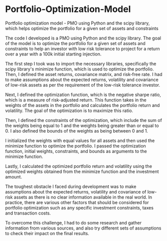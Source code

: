 # Portfolio-Optimization-Model
Portfolio optimization model - PMO using Python and the scipy library, which helps optimize the portfolio for a given set of assets and constraints

The code I developed is a PMO using Python and the scipy library. The goal of the model is to optimize the portfolio for a given set of assets and constraints to help an investor with low risk tolerance to project for a return over a year with a 100k initial starting injection.

The first step I took was to import the necessary libraries, specifically the scipy library's minimize function, which is used to optimize the portfolio. Then, I defined the asset returns, covariance matrix, and risk-free rate. I had to make assumptions about the expected returns, volatility and covariance of low-risk assets as per the requirement of the low-risk tolerance investor.

Next, I defined the optimization function, which is the negative sharpe ratio, which is a measure of risk-adjusted return. This function takes in the weights of the assets in the portfolio and calculates the portfolio return and volatility. The goal of the optimization is to maximize this ratio.

Then, I defined the constraints of the optimization, which include the sum of the weights being equal to 1 and the weights being greater than or equal to 0. I also defined the bounds of the weights as being between 0 and 1.

I initialized the weights with equal values for all assets and then used the minimize function to optimize the portfolio. I passed the optimization function, initial weights, constraints, and bounds as arguments to the minimize function.

Lastly, I calculated the optimized portfolio return and volatility using the optimized weights obtained from the minimize function and the investment amount.

The toughest obstacle I faced during development was to make assumptions about the expected returns, volatility and covariance of low-risk assets as there is no clear information available in the real world. In practice, there are various other factors that should be considered for portfolio optimization such as any specific investment constraints, taxes and transaction costs.

To overcome this challenge, I had to do some research and gather information from various sources, and also try different sets of assumptions to check their impact on the final results.
